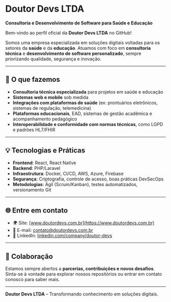 # Doutor Devs LTDA

**Consultoria e Desenvolvimento de Software para Saúde e Educação**

Bem-vindo ao perfil oficial da **Doutor Devs LTDA** no GitHub!

Somos uma empresa especializada em soluções digitais voltadas para os setores da **saúde** e da **educação**. Atuamos com foco em **consultoria técnica** e **desenvolvimento de software personalizado**, sempre priorizando qualidade, segurança e inovação.

---

## 🚀 O que fazemos

- **Consultoria técnica especializada** para projetos em saúde e educação
- **Sistemas web e mobile** sob medida
- **Integrações com plataformas de saúde** (ex: prontuários eletrônicos, sistemas de regulação, telemedicina)
- **Plataformas educacionais**, EAD, sistemas de gestão acadêmica e acompanhamento pedagógico
- **Interoperabilidade e conformidade com normas técnicas**, como LGPD e padrões HL7/FHIR

---

## 💡 Tecnologias e Práticas

- **Frontend**: React, React Native
- **Backend**: PHP/Laravel
- **Infraestrutura**: Docker, CI/CD, AWS, Azure, Firebase
- **Segurança**: Criptografia, controle de acesso, boas práticas DevSecOps
- **Metodologias**: Ágil (Scrum/Kanban), testes automatizados, versionamento Git

---

## 🌐 Entre em contato

- 🌍 Site: [www.doutordevs.com.br](https://www.doutordevs.com.br) <!-- (Se houver) -->
- 📧 E-mail: contato@doutordevs.com.br
- 📱 LinkedIn: [linkedin.com/company/doutor-devs](https://linkedin.com/company/doutor-devs) <!-- (Se houver) -->

---

## 🤝 Colaboração

Estamos sempre abertos a **parcerias, contribuições e novos desafios**. Sinta-se à vontade para explorar nossos repositórios ou entrar em contato conosco para saber mais.

---

**Doutor Devs LTDA** – Transformando conhecimento em soluções digitais.
